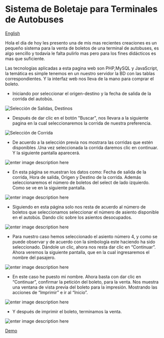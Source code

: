 Sistema de Boletaje para Terminales de Autobuses
================================
[English](https://github.com/zegnhabi/AT/blob/master/README.md)

Hola el día de hoy les presento una de mis mas recientes creaciones es un pequeño sistema para la venta de boletos de una terminal de autobuses, es algo sencillo y todavía le falta pulirlo mas pero para los fines didácticos es mas que suficiente.

Las tecnologías aplicadas a esta pagina web son PHP,MySQL y JavaScript, la temática es simple tenemos en un nuestro servidor la BD con las tablas correspondientes. Y la interfaz web nos lleva de la mano para comprar el boleto. 

- Iniciando por seleccionar el origen-destino y la fecha de salida de la corrida del autobús.

![Selección de Salidas, Destinos](https://1.bp.blogspot.com/-TjzUefAxLOw/T-axSq3A1KI/AAAAAAAAAgY/njROs72UR3w/s320/sshot-3.png)

- Después de dar clic en el botón "Buscar", nos llevara  a la siguiente pagina en la cual seleccionaremos la corrida de nuestra preferencia.

![Selección de Corrida](https://2.bp.blogspot.com/--hO1-x19unc/T-axTVu8dJI/AAAAAAAAAgg/yXGI1S_H4HM/s320/sshot-4.png)

- De acuerdo a la selección previa nos mostrara las corridas que estén disponibles .Una vez seleccionada la corrida daremos clic en continuar. Y la siguiente pantalla aparecerá.

![enter image description here](https://1.bp.blogspot.com/-X_n0ZKSCNP4/T-axT87U42I/AAAAAAAAAgo/zeH6V6l7tYQ/s320/sshot-5.png)

- En esta página se muestran los datos como: Fecha de salida de la corrida, Hora de salida, Origen y Destino de la corrida. Además seleccionaremos el número de boletos del select de lado izquierdo. Como se ve en la siguiente pantalla.

![enter image description here](https://1.bp.blogspot.com/-X_n0ZKSCNP4/T-axT87U42I/AAAAAAAAAgo/zeH6V6l7tYQ/s320/sshot-5.png)

- Siguiendo en esta página solo nos resta de acuerdo al número de boletos que seleccionamos seleccionar el número de asiento disponible en el autobús. Dando clic sobre los asientos desocupados.

![enter image description here](https://1.bp.blogspot.com/-X_n0ZKSCNP4/T-axT87U42I/AAAAAAAAAgo/zeH6V6l7tYQ/s320/sshot-5.png)

- Para nuestro caso hemos seleccionado el asiento número 4, y como se puede observar y de acuerdo con la simbología este haciendo ha sido seleccionado. Dándole un clic, ahora nos resta dar clic en “Continuar”. Ahora veremos la siguiente pantalla, que en la cual ingresaremos el nombre del pasajero.

![enter image description here](https://2.bp.blogspot.com/-I4JYIgffto0/T-axUgYsDQI/AAAAAAAAAgw/ttND4-myk6Y/s320/sshot-6.png)

- En este caso he puesto mi nombre. Ahora basta con dar clic en “Continuar”, confirmar la petición del boleto, para la venta. Nos muestra una ventana de vista previa del boleto para la impresión. Mostrando las acciones de “Imprimir” e ir al “Inicio”.

![enter image description here](https://3.bp.blogspot.com/-XlF-cGS-Xx0/T-axWAgET2I/AAAAAAAAAhA/80oM3PB_l_A/s320/sshot-8.png)

- Y después de imprimir el boleto, terminamos la venta.

![enter image description here](https://2.bp.blogspot.com/-fbdXxBxoRNs/T-axW5kWATI/AAAAAAAAAhI/mObJq8r2PsM/s320/sshot-9.png)

[Demo](https://at-sqleros.herokuapp.com/)
